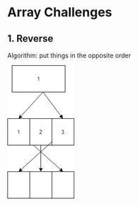# Array Challenges

## 1. Reverse

Algorithm: put things in the opposite order

![Reverse Whiteboard](ArrayReverse.png)

